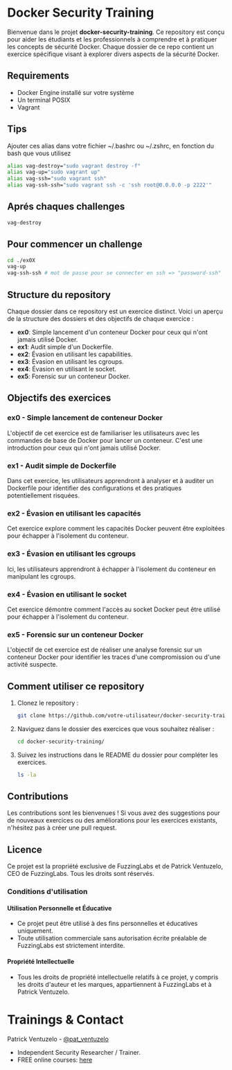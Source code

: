 # Docker Security Training

Bienvenue dans le projet **docker-security-training**. Ce repository est conçu pour aider les étudiants et les professionnels à comprendre et à pratiquer les concepts de sécurité Docker. Chaque dossier de ce repo contient un exercice spécifique visant à explorer divers aspects de la sécurité Docker.

## Requirements

- Docker Engine installé sur votre système
- Un terminal POSIX
- Vagrant

## Tips

Ajouter ces alias dans votre fichier ~/.bashrc ou ~/.zshrc, en fonction du bash que vous utilisez

```bash
alias vag-destroy="sudo vagrant destroy -f"
alias vag-up="sudo vagrant up"
alias vag-ssh="sudo vagrant ssh"
alias vag-ssh-ssh="sudo vagrant ssh -c 'ssh root@0.0.0.0 -p 2222'"
```

## Aprés chaques challenges

```bash
vag-destroy
```

## Pour commencer un challenge

```bash
cd ./ex0X
vag-up
vag-ssh-ssh # mot de passe pour se connecter en ssh => "password-ssh"
```

## Structure du repository

Chaque dossier dans ce repository est un exercice distinct. Voici un aperçu de la structure des dossiers et des objectifs de chaque exercice :

- **ex0**: Simple lancement d'un conteneur Docker pour ceux qui n'ont jamais utilisé Docker.
- **ex1**: Audit simple d'un Dockerfile.
- **ex2**: Évasion en utilisant les capabilities.
- **ex3**: Évasion en utilisant les cgroups.
- **ex4**: Évasion en utilisant le socket.
- **ex5**: Forensic sur un conteneur Docker.

## Objectifs des exercices

### ex0 - Simple lancement de conteneur Docker
L'objectif de cet exercice est de familiariser les utilisateurs avec les commandes de base de Docker pour lancer un conteneur. C'est une introduction pour ceux qui n'ont jamais utilisé Docker.

### ex1 - Audit simple de Dockerfile
Dans cet exercice, les utilisateurs apprendront à analyser et à auditer un Dockerfile pour identifier des configurations et des pratiques potentiellement risquées.

### ex2 - Évasion en utilisant les capacités
Cet exercice explore comment les capacités Docker peuvent être exploitées pour échapper à l'isolement du conteneur.

### ex3 - Évasion en utilisant les cgroups
Ici, les utilisateurs apprendront à échapper à l'isolement du conteneur en manipulant les cgroups.

### ex4 - Évasion en utilisant le socket
Cet exercice démontre comment l'accès au socket Docker peut être utilisé pour échapper à l'isolement du conteneur.

### ex5 - Forensic sur un conteneur Docker
L'objectif de cet exercice est de réaliser une analyse forensic sur un conteneur Docker pour identifier les traces d'une compromission ou d'une activité suspecte.

## Comment utiliser ce repository

1. Clonez le repository :
   ```bash
   git clone https://github.com/votre-utilisateur/docker-security-training.git
   ```

2. Naviguez dans le dossier des exercices que vous souhaitez réaliser :
   ```bash
   cd docker-security-training/
   ```

3. Suivez les instructions dans le README du dossier pour compléter les exercices.
   ```bash
   ls -la
   ```

## Contributions

Les contributions sont les bienvenues ! Si vous avez des suggestions pour de nouveaux exercices ou des améliorations pour les exercices existants, n'hésitez pas à créer une pull request.

## Licence

Ce projet est la propriété exclusive de FuzzingLabs et de Patrick Ventuzelo, CEO de FuzzingLabs. Tous les droits sont réservés.

### Conditions d'utilisation

#### Utilisation Personnelle et Éducative
- Ce projet peut être utilisé à des fins personnelles et éducatives uniquement.
- Toute utilisation commerciale sans autorisation écrite préalable de FuzzingLabs est strictement interdite.

#### Propriété Intellectuelle
- Tous les droits de propriété intellectuelle relatifs à ce projet, y compris les droits d'auteur et les marques, appartiennent à FuzzingLabs et à Patrick Ventuzelo.

# Trainings & Contact

Patrick Ventuzelo - [@pat_ventuzelo](https://twitter.com/pat_ventuzelo)
* Independent Security Researcher / Trainer.
* FREE online courses: [here](https://academy.fuzzinglabs.com/)